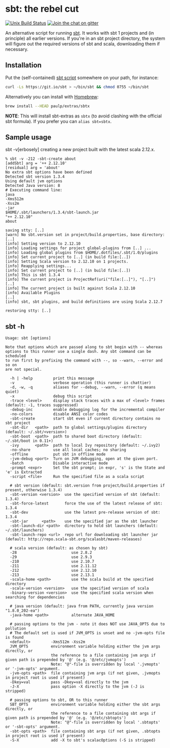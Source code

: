sbt: the rebel cut
==================

[![Unix Build Status](https://travis-ci.org/paulp/sbt-extras.png)](https://travis-ci.org/paulp/sbt-extras)
[![Join the chat on gitter](https://badges.gitter.im/paulp/sbt-extras.svg)](https://gitter.im/paulp/sbt-extras)

An alternative script for running [sbt](https://github.com/sbt/sbt "sbt home").
It works with sbt 1 projects and (in principle) all earlier versions.
If you're in an sbt project directory, the system will figure out the
required versions of sbt and scala, downloading them if necessary.

## Installation

Put the (self-contained) [sbt script](https://raw.githubusercontent.com/paulp/sbt-extras/master/sbt "sbt") somewhere on your path, for instance:

```bash
curl -Ls https://git.io/sbt > ~/bin/sbt && chmod 0755 ~/bin/sbt
```

Alternatively you can install with [Homebrew](https://brew.sh/):

```bash
brew install --HEAD paulp/extras/sbtx
```

**NOTE**: This will install sbt-extras as `sbtx` (to avoid clashing with the official sbt formula). If you prefer you can `alias sbt=sbtx`.

## Sample usage

sbt -v[erbosely] creating a new project built with the latest scala 2.12.x.

```
% sbt -v -212 -sbt-create about
[addSbt] arg = '++ 2.12.10'
[residual] arg = 'about'
No extra sbt options have been defined
Detected sbt version 1.3.4
Using default jvm options
Detected Java version: 8
# Executing command line:
java
-Xms512m
-Xss2m
-jar
$HOME/.sbt/launchers/1.3.4/sbt-launch.jar
"++ 2.12.10"
about

saving stty: [..]
[warn] No sbt.version set in project/build.properties, base directory: [..]
[info] Setting version to 2.12.10
[info] Loading settings for project global-plugins from [..] ...
[info] Loading global plugins from $HOME/.dotfiles/.sbt/1.0/plugins
[info] Set current project to [..] (in build file:[..])
[info] Setting Scala version to 2.12.10 on 1 projects.
[info] Reapplying settings...
[info] Set current project to [..] (in build file:[..])
[info] This is sbt 1.3.4
[info] The current project is ProjectRef(uri("file:[..]"), "[..]") [..]
[info] The current project is built against Scala 2.12.10
[info] Available Plugins
[..]
[info] sbt, sbt plugins, and build definitions are using Scala 2.12.7

restoring stty: [..]
```

## sbt -h
```
Usage: sbt [options]

Note that options which are passed along to sbt begin with -- whereas
options to this runner use a single dash. Any sbt command can be scheduled
to run first by prefixing the command with --, so --warn, --error and so on
are not special.

  -h | -help         print this message
  -v                 verbose operation (this runner is chattier)
  -d, -w, -q         aliases for --debug, --warn, --error (q means quiet)
  -x                 debug this script
  -trace <level>     display stack traces with a max of <level> frames (default: -1, traces suppressed)
  -debug-inc         enable debugging log for the incremental compiler
  -no-colors         disable ANSI color codes
  -sbt-create        start sbt even if current directory contains no sbt project
  -sbt-dir   <path>  path to global settings/plugins directory (default: ~/.sbt/<version>)
  -sbt-boot  <path>  path to shared boot directory (default: ~/.sbt/boot in 0.11+)
  -ivy       <path>  path to local Ivy repository (default: ~/.ivy2)
  -no-share          use all local caches; no sharing
  -offline           put sbt in offline mode
  -jvm-debug <port>  Turn on JVM debugging, open at the given port.
  -batch             Disable interactive mode
  -prompt <expr>     Set the sbt prompt; in expr, 's' is the State and 'e' is Extracted
  -script <file>     Run the specified file as a scala script

  # sbt version (default: sbt.version from project/build.properties if present, otherwise 1.3.4)
  -sbt-version <version>  use the specified version of sbt (default: 1.3.4)
  -sbt-force-latest       force the use of the latest release of sbt: 1.3.4
  -sbt-dev                use the latest pre-release version of sbt: 1.3.4
  -sbt-jar      <path>    use the specified jar as the sbt launcher
  -sbt-launch-dir <path>  directory to hold sbt launchers (default: ~/.sbt/launchers)
  -sbt-launch-repo <url>  repo url for downloading sbt launcher jar (default: http://repo.scala-sbt.org/scalasbt/maven-releases)

  # scala version (default: as chosen by sbt)
  -28                        use 2.8.2
  -29                        use 2.9.3
  -210                       use 2.10.7
  -211                       use 2.11.12
  -212                       use 2.12.10
  -213                       use 2.13.1
  -scala-home <path>         use the scala build at the specified directory
  -scala-version <version>   use the specified version of scala
  -binary-version <version>  use the specified scala version when searching for dependencies

  # java version (default: java from PATH, currently java version "1.8.0_202-ea")
  -java-home <path>          alternate JAVA_HOME

  # passing options to the jvm - note it does NOT use JAVA_OPTS due to pollution
  # The default set is used if JVM_OPTS is unset and no -jvm-opts file is found
  <default>         -Xms512m -Xss2m
  JVM_OPTS          environment variable holding either the jvm args directly, or
                    the reference to a file containing jvm args if given path is prepended by '@' (e.g. '@/etc/jvmopts')
                    Note: "@"-file is overridden by local '.jvmopts' or '-jvm-opts' argument.
  -jvm-opts <path>  file containing jvm args (if not given, .jvmopts in project root is used if present)
  -Dkey=val         pass -Dkey=val directly to the jvm
  -J-X              pass option -X directly to the jvm (-J is stripped)

  # passing options to sbt, OR to this runner
  SBT_OPTS          environment variable holding either the sbt args directly, or
                    the reference to a file containing sbt args if given path is prepended by '@' (e.g. '@/etc/sbtopts')
                    Note: "@"-file is overridden by local '.sbtopts' or '-sbt-opts' argument.
  -sbt-opts <path>  file containing sbt args (if not given, .sbtopts in project root is used if present)
  -S-X              add -X to sbt's scalacOptions (-S is stripped)
```
